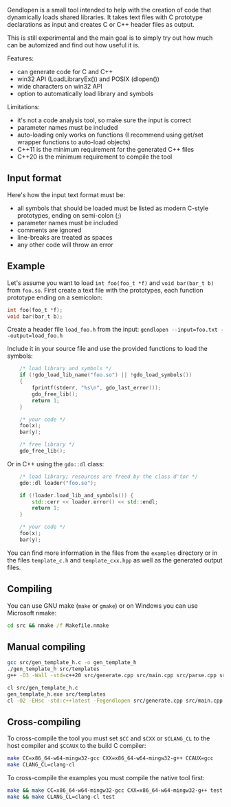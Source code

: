Gendlopen is a small tool intended to help with the creation of code that
dynamically loads shared libraries.
It takes text files with C prototype declarations as input and creates C or C++
header files as output.

This is still experimental and the main goal is to simply try out how much can
be automized and find out how useful it is.

Features:
 * can generate code for C and C++
 * win32 API (LoadLibraryEx()) and POSIX (dlopen())
 * wide characters on win32 API
 * option to automatically load library and symbols

Limitations:
 * it's not a code analysis tool, so make sure the input is correct
 * parameter names must be included
 * auto-loading only works on functions (I recommend using get/set wrapper functions to auto-load objects)
 * C++11 is the minimum requirement for the generated C++ files
 * C++20 is the minimum requirement to compile the tool


Input format
------------

Here's how the input text format must be:

 * all symbols that should be loaded must be listed as modern C-style prototypes, ending on semi-colon (;)
 * parameter names must be included
 * comments are ignored
 * line-breaks are treated as spaces
 * any other code will throw an error


Example
-------

Let's assume you want to load `int foo(foo_t *f)` and `void bar(bar_t b)` from `foo.so`.
First create a text file with the prototypes, each function prototype ending on a semicolon:

``` C
int foo(foo_t *f);
void bar(bar_t b);
```

Create a header file `load_foo.h` from the input:
`gendlopen --input=foo.txt --output=load_foo.h`

Include it in your source file and use the provided functions to load the symbols:
``` C
    /* load library and symbols */
    if (!gdo_load_lib_name("foo.so") || !gdo_load_symbols())
    {
        fprintf(stderr, "%s\n", gdo_last_error());
        gdo_free_lib();
        return 1;
    }

    /* your code */
    foo(x);
    bar(y);

    /* free library */
    gdo_free_lib();
```

Or in C++ using the `gdo::dl` class:
``` C++
    /* load library; resources are freed by the class d'tor */
    gdo::dl loader("foo.so");

    if (!loader.load_lib_and_symbols()) {
        std::cerr << loader.error() << std::endl;
        return 1;
    }

    /* your code */
    foo(x);
    bar(y);
```

You can find more information in the files from the `examples` directory or
in the files `template_c.h` and `template_cxx.hpp` as well as the generated
output files.


Compiling
---------

You can use GNU make (`make` or `gmake`) or on Windows you can use Microsoft nmake:
``` cmd
cd src && nmake /f Makefile.nmake
```


Manual compiling
----------------

``` sh
gcc src/gen_template_h.c -o gen_template_h
./gen_template_h src/templates
g++ -O3 -Wall -std=c++20 src/generate.cpp src/main.cpp src/parse.cpp src/tokenize.cpp -o gendlopen -s
```
``` sh
cl src/gen_template_h.c
gen_template_h.exe src/templates
cl -O2 -EHsc -std:c++latest -Fegendlopen src/generate.cpp src/main.cpp src/parse.cpp src/tokenize.cpp
```


Cross-compiling
---------------

To cross-compile the tool you must set `$CC` and `$CXX` or `$CLANG_CL` to the host compiler
and `$CCAUX` to the build C compiler:
``` sh
make CC=x86_64-w64-mingw32-gcc CXX=x86_64-w64-mingw32-g++ CCAUX=gcc
make CLANG_CL=clang-cl
```

To cross-compile the examples you must compile the native tool first:
```sh
make && make CC=x86_64-w64-mingw32-gcc CXX=x86_64-w64-mingw32-g++ test
make && make CLANG_CL=clang-cl test
```

